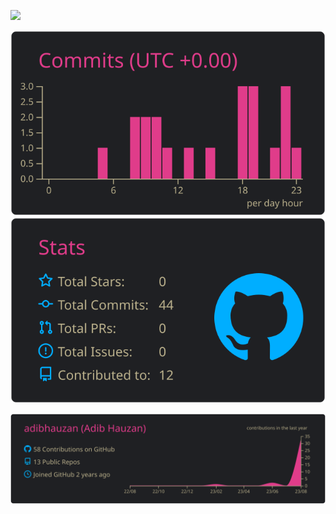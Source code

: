 [![](https://raw.githubusercontent.com/adibhauzan/adibhauzan/master/github-profile-summary-cards-example/master/profile-summary-card-output/bear/1-repos-per-language.svg)](https://github.com/vn7n24fzkq/github-profile-summary-cards)

[![](https://raw.githubusercontent.com/adibhauzan/adibhauzan/master/profile-summary-card-output/bear/4-productive-time.svg)](https://github.com/vn7n24fzkq/github-profile-summary-cards)
[![](https://raw.githubusercontent.com/adibhauzan/adibhauzan/master/profile-summary-card-output/bear/3-stats.svg)](https://github.com/vn7n24fzkq/github-profile-summary-cards)


[![](https://raw.githubusercontent.com/adibhauzan/adibhauzan/master/profile-summary-card-output/bear/0-profile-details.svg)](https://github.com/vn7n24fzkq/github-profile-summary-cards)
